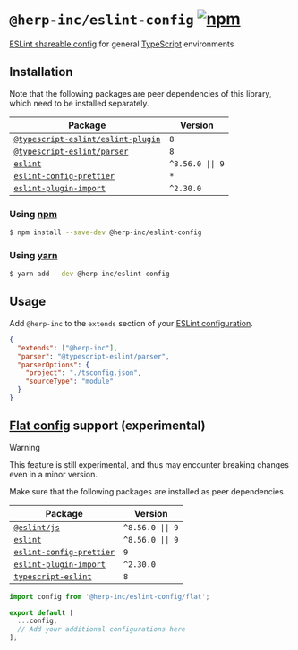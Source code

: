 # `@herp-inc/eslint-config` [![npm](https://img.shields.io/npm/v/@herp-inc/eslint-config)](https://www.npmjs.com/package/@herp-inc/eslint-config)

[ESLint shareable config](https://eslint.org/docs/developer-guide/shareable-configs) for general [TypeScript](https://www.typescriptlang.org/) environments

## Installation

Note that the following packages are peer dependencies of this library, which need to be installed separately.

| Package                                                                                              | Version          |
| ---------------------------------------------------------------------------------------------------- | ---------------- |
| [`@typescript-eslint/eslint-plugin`](https://www.npmjs.com/package/@typescript-eslint/eslint-plugin) | `8`              |
| [`@typescript-eslint/parser`](https://www.npmjs.com/package/@typescript-eslint/parser)               | `8`              |
| [`eslint`](https://www.npmjs.com/package/eslint)                                                     | `^8.56.0 \|\| 9` |
| [`eslint-config-prettier`](https://www.npmjs.com/package/eslint-config-prettier)                     | `*`              |
| [`eslint-plugin-import`](https://www.npmjs.com/package/eslint-plugin-import)                         | `^2.30.0`        |

### Using [npm](https://www.npmjs.com/)

```sh
$ npm install --save-dev @herp-inc/eslint-config
```

### Using [yarn](https://yarnpkg.com/)

```sh
$ yarn add --dev @herp-inc/eslint-config
```

## Usage

Add `@herp-inc` to the `extends` section of your [ESLint configuration](http://eslint.org/docs/user-guide/configuring).

```json
{
  "extends": ["@herp-inc"],
  "parser": "@typescript-eslint/parser",
  "parserOptions": {
    "project": "./tsconfig.json",
    "sourceType": "module"
  }
}
```

## [Flat config](https://eslint.org/docs/latest/use/configure/configuration-files) support (experimental)

> [!WARNING]
> This feature is still experimental, and thus may encounter breaking changes even in a minor version.

Make sure that the following packages are installed as peer dependencies.

| Package                                                                          | Version          |
| -------------------------------------------------------------------------------- | ---------------- |
| [`@eslint/js`](https://www.npmjs.com/package/@eslint/js)                         | `^8.56.0 \|\| 9` |
| [`eslint`](https://www.npmjs.com/package/eslint)                                 | `^8.56.0 \|\| 9` |
| [`eslint-config-prettier`](https://www.npmjs.com/package/eslint-config-prettier) | `9`              |
| [`eslint-plugin-import`](https://www.npmjs.com/package/eslint-plugin-import)     | `^2.30.0`        |
| [`typescript-eslint`](https://www.npmjs.com/package/typescript-eslint)           | `8`              |

```eslint.config.js
import config from '@herp-inc/eslint-config/flat';

export default [
  ...config,
  // Add your additional configurations here
];
```
